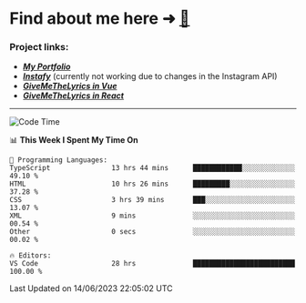 # Find about me here ➜ [🧑](https://pauabella.dev)

### Project links:
- ***[My Portfolio](https://pauabella.dev)***
- ***[Instafy](https://instafy.me)*** (currently not working due to changes in the Instagram API)
- ***[GiveMeTheLyrics in Vue](https://lyrics.pauabella.dev)***
- ***[GiveMeTheLyrics in React](https://pauabella.dev/GiveMeTheLyrics)***

---
<!--START_SECTION:waka-->
![Code Time](http://img.shields.io/badge/Code%20Time-2%2C234%20hrs%2023%20mins-blue)

📊 **This Week I Spent My Time On** 

```text
💬 Programming Languages: 
TypeScript               13 hrs 44 mins      ████████████░░░░░░░░░░░░░   49.10 % 
HTML                     10 hrs 26 mins      █████████░░░░░░░░░░░░░░░░   37.28 % 
CSS                      3 hrs 39 mins       ███░░░░░░░░░░░░░░░░░░░░░░   13.07 % 
XML                      9 mins              ░░░░░░░░░░░░░░░░░░░░░░░░░   00.54 % 
Other                    0 secs              ░░░░░░░░░░░░░░░░░░░░░░░░░   00.02 % 

🔥 Editors: 
VS Code                  28 hrs              █████████████████████████   100.00 % 
```


 Last Updated on 14/06/2023 22:05:02 UTC
<!--END_SECTION:waka-->
